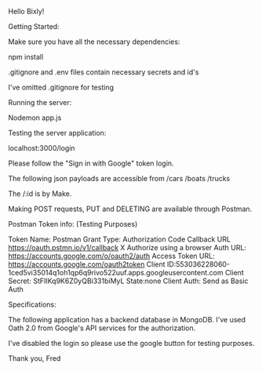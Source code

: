 
Hello Bixly!



Getting Started:

Make sure you have all the necessary dependencies:

npm install

.gitignore and .env files contain necessary secrets and id's

I've omitted .gitignore for testing


Running the server:

Nodemon app.js


Testing the server application:

localhost:3000/login

Please follow the "Sign in with Google" token login.

The following json payloads are accessible from /cars /boats /trucks

The /:id is by Make.

Making POST requests, PUT and DELETING are available through Postman.

Postman Token info: (Testing Purposes)

Token Name: Postman
Grant Type: Authorization Code
Callback URL https://oauth.pstmn.io/v1/callback
X Authorize using a browser
Auth URL: https://accounts.google.com/o/oauth2/auth
Access Token URL: https://accounts.google.com/oauth2token 
Client ID:553036228060-1ced5vi35014q1oh1qp6q9rivo522uuf.apps.googleusercontent.com
Client Secret: StFIIKq9K6Z0yQBi331biMyL
State:none
Client Auth: Send as Basic Auth

Specifications:

The following application has a backend database in MongoDB. 
I've used Oath 2.0 from Google's API services for the authorization. 

I've disabled the login so please use the google button for testing purposes.

Thank you, Fred
